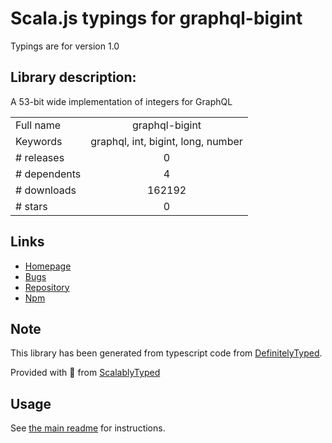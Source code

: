 
# Scala.js typings for graphql-bigint

Typings are for version 1.0

## Library description:
A 53-bit wide implementation of integers for GraphQL

|                    |                 |
| ------------------ | :-------------: |
| Full name          | graphql-bigint |
| Keywords           | graphql, int, bigint, long, number |
| # releases         | 0 |
| # dependents       | 4 |
| # downloads        | 162192 |
| # stars            | 0 |

## Links
- [Homepage](https://github.com/stems/graphql-bigint#readme)
- [Bugs](https://github.com/stems/graphql-bigint/issues)
- [Repository](https://github.com/stems/graphql-bigint)
- [Npm](https://www.npmjs.com/package/graphql-bigint)
    


## Note
This library has been generated from typescript code from [DefinitelyTyped](https://definitelytyped.org).

Provided with :purple_heart: from [ScalablyTyped](https://github.com/oyvindberg/ScalablyTyped)

## Usage
See [the main readme](../../readme.md) for instructions.


